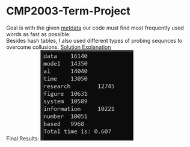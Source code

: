 # CMP2003-Term-Project
Goal is with the given [metdata](https://github.com/mymermer/CMP2003-Term-Project/blob/main/Problem%20Statements/Inputs.zip "Input ZIP") our code must find most frequently used words as fast as possible. \
Besides hash tables, I also used different types of probing sequnces to overcome collusions. [Solution Explanation](https://github.com/mymermer/CMP2003-Term-Project/blob/main/Solution/CMP2003%20Project%20Presenation.pdf "PDF File") \
Final Results:
![FinalResults](https://github.com/mymermer/CMP2003-Term-Project/blob/main/Solution/Results.png)
